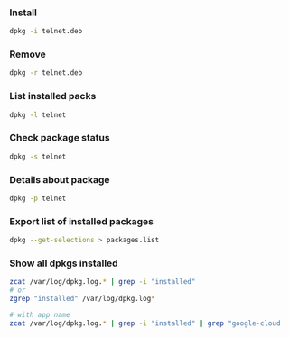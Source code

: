 ### Install

```bash
dpkg -i telnet.deb
```

### Remove

```bash
dpkg -r telnet.deb
```

### List installed packs

```bash
dpkg -l telnet
```

### Check package status

```bash
dpkg -s telnet
```

### Details about package

```bash
dpkg -p telnet
```

### Export list of installed packages

```bash
dpkg --get-selections > packages.list
```

### Show all dpkgs installed

```bash
zcat /var/log/dpkg.log.* | grep -i "installed"
# or
zgrep "installed" /var/log/dpkg.log*

# with app name
zcat /var/log/dpkg.log.* | grep -i "installed" | grep "google-cloud
```
